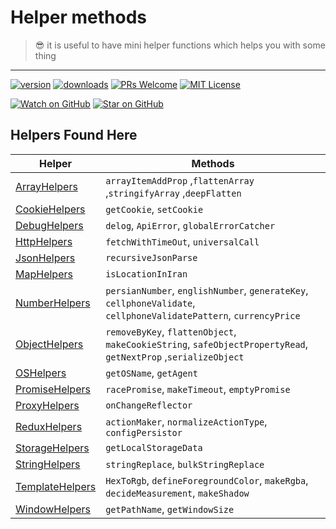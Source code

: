 # Helper methods
> 😎 it is useful to have mini helper functions which helps you with some thing
----

[![version](https://img.shields.io/npm/v/@snappmarket/helpers.svg?style=flat-square)](https://www.npmjs.com/package/@snappmarket/helpers)
[![downloads](https://img.shields.io/npm/dm/@snappmarket/helpers.svg?style=flat-square)](http://www.npmtrends.com/@snappmarket/helpers)
[![PRs Welcome](https://img.shields.io/badge/PRs-welcome-brightgreen.svg?style=flat-square)](http://makeapullrequest.com)
[![MIT License](https://img.shields.io/npm/l/@snappmarket/helpers.svg?style=flat-square)](https://github.com/snappmarket/frontend-toolbox/blob/develop/packages/ui/index.mdx)

[![Watch on GitHub](https://img.shields.io/github/watchers/snappmarket/frontend-toolbox.svg?style=social)](https://github.com/snappmarket/frontend-toolbox/watchers)
[![Star on GitHub](https://img.shields.io/github/stars/snappmarket/frontend-toolbox.svg?style=social)](https://github.com/snappmarket/frontend-toolbox/stargazers)


## Helpers Found Here

| Helper                                                                                                                | Methods |
| --------------------------------------------------------------------------------------------------------------------- | -------- |
| [ArrayHelpers](https://github.com/snappmarket/frontend-toolbox/tree/master/packages/helpers/packages/ArrayHelpers)         | `arrayItemAddProp` ,`flattenArray` ,`stringifyArray` ,`deepFlatten`   |
| [CookieHelpers](https://github.com/snappmarket/frontend-toolbox/tree/master/packages/helpers/packages/CookieHelpers)       | `getCookie`, `setCookie`   |
| [DebugHelpers](https://github.com/snappmarket/frontend-toolbox/tree/master/packages/helpers/packages/DebugHelpers)         | `delog`, `ApiError`, `globalErrorCatcher`    |
| [HttpHelpers](https://github.com/snappmarket/frontend-toolbox/tree/master/packages/helpers/packages/HttpHelpers)           | `fetchWithTimeOut`, `universalCall`   |
| [JsonHelpers](https://github.com/snappmarket/frontend-toolbox/tree/master/packages/helpers/packages/JsonHelpers)           | `recursiveJsonParse` |
| [MapHelpers](https://github.com/snappmarket/frontend-toolbox/tree/master/packages/helpers/packages/MapHelpers)             | `isLocationInIran`    |
| [NumberHelpers](https://github.com/snappmarket/frontend-toolbox/tree/master/packages/helpers/packages/NumberHelpers)       | `persianNumber`, `englishNumber`, `generateKey`, `cellphoneValidate`, `cellphoneValidatePattern`, `currencyPrice`  |
| [ObjectHelpers](https://github.com/snappmarket/frontend-toolbox/tree/master/packages/helpers/packages/ObjectHelpers)       | `removeByKey`, `flattenObject`, `makeCookieString`, `safeObjectPropertyRead`, `getNextProp` ,`serializeObject`   |
| [OSHelpers](https://github.com/snappmarket/frontend-toolbox/tree/master/packages/helpers/packages/OSHelpers)               | `getOSName`, `getAgent` |
| [PromiseHelpers](https://github.com/snappmarket/frontend-toolbox/tree/master/packages/helpers/packages/PromiseHelpers)     | `racePromise`, `makeTimeout`, `emptyPromise`  |
| [ProxyHelpers](https://github.com/snappmarket/frontend-toolbox/tree/master/packages/helpers/packages/ProxyHelpers)         | `onChangeReflector` |
| [ReduxHelpers](https://github.com/snappmarket/frontend-toolbox/tree/master/packages/helpers/packages/ReduxHelpers)         | `actionMaker`, `normalizeActionType`, `configPersistor`   |
| [StorageHelpers](https://github.com/snappmarket/frontend-toolbox/tree/master/packages/helpers/packages/StorageHelpers)     | `getLocalStorageData` |
| [StringHelpers](https://github.com/snappmarket/frontend-toolbox/tree/master/packages/helpers/packages/StringHelpers)       | `stringReplace`, `bulkStringReplace` |
| [TemplateHelpers](https://github.com/snappmarket/frontend-toolbox/tree/master/packages/helpers/packages/TemplateHelpers)   | `HexToRgb`, `defineForegroundColor`, `makeRgba`, `decideMeasurement`, `makeShadow`  |
| [WindowHelpers](https://github.com/snappmarket/frontend-toolbox/tree/master/packages/helpers/packages/WindowHelpers)       | `getPathName`, `getWindowSize`    |


<!-- doc -->
